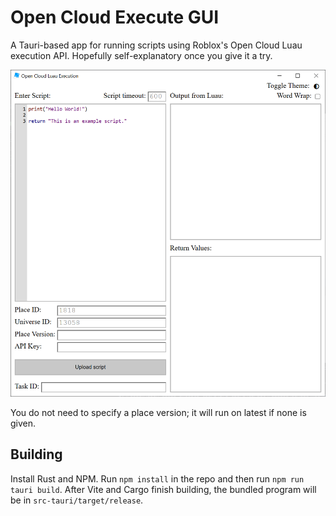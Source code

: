 # Open Cloud Execute GUI

A Tauri-based app for running scripts using Roblox's Open Cloud Luau execution API. Hopefully self-explanatory once you give it a try.

![](app.png)

You do not need to specify a place version; it will run on latest if none is given.

## Building

Install Rust and NPM. Run `npm install` in the repo and then run `npm run tauri build`. After Vite and Cargo finish building, the bundled program will be in `src-tauri/target/release`.
